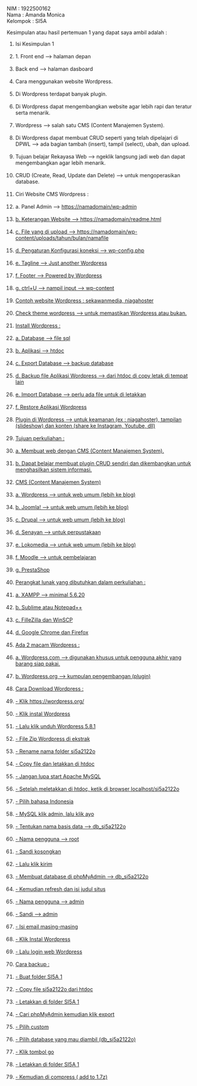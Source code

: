 NIM : 1922500162 <br>
Nama : Amanda Monica <br>
Kelompok : SI5A <br>

<p>Kesimpulan atau hasil pertemuan 1 yang dapat saya ambil adalah : </p>

<ol>
  <li> Isi Kesimpulan 1</li><br>
  <li>1. Front end --> halaman depan</li><br>
  <li>Back end --> halaman dasboard</li><br>
  <li>Cara menggunakan website Wordpress.</li><br>
  <li>Di Wordpress terdapat banyak plugin.</li><br>
  <li>Di Wordpress dapat mengembangkan website agar lebih rapi dan teratur serta menarik.</li><br>
  <li>Wordpress --> salah satu CMS (Content Manajemen System).</li><br>
  <li>Di Wordpress dapat membuat CRUD seperti yang telah dipelajari di DPWL --> ada bagian tambah (insert), tampil (select), ubah, dan upload.</li><br>
  <li>Tujuan belajar Rekayasa Web --> ngeklik langsung jadi web dan dapat mengembangkan agar lebih menarik.</li><br>
  <li>CRUD (Create, Read, Update dan Delete) --> untuk mengoperasikan database.</li><br>
  <li>Ciri Website CMS Wordpress :</li><br>
    <li>a. Panel Admin --> <a href="https://namadomain/wp-admin"target="_blank">https://namadomain/wp-admin</li><br>
    <li>b. Keterangan Website --> <a href="https://namadomain/readme.html"target="_blank">https://namadomain/readme.html</li><br>
    <li>c. File yang di upload --> <a href="https://namadomain/wp-content/uploads/tahun/bulan/namafile"target="_blank">https://namadomain/wp-content/uploads/tahun/bulan/namafile</li><br>
    <li>d. Pengaturan Konfigurasi koneksi --> wp-config.php</li><br>
    <li>e. Tagline --> Just another Wordpress</li><br>
    <li>f. Footer --> Powered by Wordpress</li><br>
    <li>g. ctrl+U --> nampil input --> wp-content</li><br>
  <li>Contoh website Wordpress : sekawanmedia, niagahoster</li><br>
  <li>Check theme wordpress --> untuk memastikan Wordpress atau bukan.</li><br>
  <li>Install Wordpress :</li><br>
    <li>a. Database --> file sql</li><br>
    <li>b. Aplikasi --> htdoc</li><br>
    <li>c. Export Database --> backup database</li><br>
    <li>d. Backup file Aplikasi Wordpress --> dari htdoc di copy letak di tempat lain</li><br>
    <li>e. Import Database --> perlu ada file untuk di letakkan</li><br>
    <li>f. Restore Aplikasi Wordpress</li><br>
  <li>Plugin di Wordpress --> untuk keamanan (ex : niagahoster), tampilan (slideshow) dan konten (share ke Instagram, Youtube, dll)</li><br>
  <li>Tujuan perkuliahan :</li><br>
    <li>a. Membuat web dengan CMS (Content Manajemen System).</li><br>
    <li>b. Dapat belajar membuat plugin CRUD sendiri dan dikembangkan untuk menghasilkan sistem informasi.</li><br>
  <li>CMS (Content Manajemen System)</li><br>
    <li>a. Wordpress --> untuk web umum (lebih ke blog)</li><br>
    <li>b. Joomla! --> untuk web umum (lebih ke blog)</li><br>
    <li>c. Drupal --> untuk web umum (lebih ke blog)</li><br>
    <li>d. Senayan --> untuk perpustakaan</li><br>
    <li>e. Lokomedia --> untuk web umum (lebih ke blog)</li><br>
    <li>f. Moodle --> untuk pembelajaran</li><br>
    <li>g. PrestaShop</li><br>
  <li>Perangkat lunak yang dibutuhkan dalam perkuliahan :</li><br>
    <li>a. XAMPP --> minimal 5.6.20</li><br>
    <li>b. Sublime atau Notepad++</li><br>
    <li>c. FilleZilla dan WinSCP</li><br>
    <li>d. Google Chrome dan Firefox</li><br>
  <li>Ada 2 macam Wordpress :</li><br>
    <li>a. Wordpress.com --> digunakan khusus untuk pengguna akhir yang barang siap pakai.</li><br>
    <li>b. Wordpress.org --> kumpulan pengembangan (plugin)</li><br>
  <li>Cara Download Wordpress :</li><br>
    <li>- Klik <a href="https://wordpress.org/"target="_blank">https://wordpress.org/</li><br>
    <li>- Klik instal Wordpress</li><br>
    <li>- Lalu klik unduh Wordpress 5.8.1</li><br>
    <li>- File Zip Wordpress di ekstrak</li><br>
    <li>- Rename nama folder si5a2122o</li><br>
    <li>- Copy file dan letakkan di htdoc</li><br>
    <li>- Jangan lupa start Apache MySQL</li><br>
    <li>- Setelah meletakkan di htdoc, ketik di browser localhost/si5a2122o</li><br>
    <li>- Pilih bahasa Indonesia</li><br>
    <li>- MySQL klik admin, lalu klik ayo</li><br>
    <li>- Tentukan nama basis data --> db_si5a2122o</li><br>
    <li>- Nama pengguna --> root</li><br>
    <li>- Sandi kosongkan</li><br>
    <li>- Lalu klik kirim</li><br>
    <li>- Membuat database di phpMyAdmin --> db_si5a2122o</li><br>
    <li>- Kemudian refresh dan isi judul situs</li><br>
    <li>- Nama pengguna --> admin</li><br>
    <li>- Sandi --> admin</li><br>
    <li>- Isi email masing-masing</li><br>
    <li>- Klik Instal Wordpress</li><br>
    <li>- Lalu login web Wordpress</li><br>
  <li>Cara backup :</li><br>
    <li>- Buat folder SI5A 1</li><br>
    <li>- Copy file si5a2122o dari htdoc</li><br>
    <li>- Letakkan di folder SI5A 1</li><br>
    <li>- Cari phpMyAdmin kemudian klik export</li><br>
    <li>- Pilih custom</li><br>
    <li>- Pilih database yang mau diambil (db_si5a2122o)</li><br>
    <li>- Klik tombol go</li><br>
    <li>- Letakkan di folder  SI5A 1</li><br>
    <li>- Kemudian di compress ( add to 1.7z)</li><br>
  </ol>
